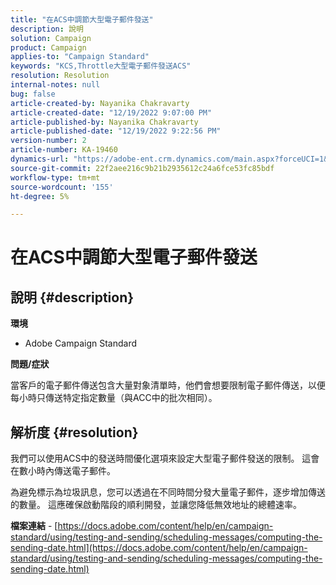 ```yaml
---
title: "在ACS中調節大型電子郵件發送"
description: 說明
solution: Campaign
product: Campaign
applies-to: "Campaign Standard"
keywords: "KCS,Throttle大型電子郵件發送ACS"
resolution: Resolution
internal-notes: null
bug: false
article-created-by: Nayanika Chakravarty
article-created-date: "12/19/2022 9:07:00 PM"
article-published-by: Nayanika Chakravarty
article-published-date: "12/19/2022 9:22:56 PM"
version-number: 2
article-number: KA-19460
dynamics-url: "https://adobe-ent.crm.dynamics.com/main.aspx?forceUCI=1&pagetype=entityrecord&etn=knowledgearticle&id=e754ef0c-e17f-ed11-81ac-6045bd006a22"
source-git-commit: 22f2aee216c9b21b2935612c24a6fce53fc85bdf
workflow-type: tm+mt
source-wordcount: '155'
ht-degree: 5%

---
```


# 在ACS中調節大型電子郵件發送

## 說明 {#description}


<b>環境</b>

- Adobe Campaign Standard

<b>問題/症狀</b>

當客戶的電子郵件傳送包含大量對象清單時，他們會想要限制電子郵件傳送，以便每小時只傳送特定指定數量（與ACC中的批次相同）。


## 解析度 {#resolution}


我們可以使用ACS中的發送時間優化選項來設定大型電子郵件發送的限制。 這會在數小時內傳送電子郵件。

為避免標示為垃圾訊息，您可以透過在不同時間分發大量電子郵件，逐步增加傳送的數量。 這應確保啟動階段的順利開發，並讓您降低無效地址的總體速率。

<b>檔案連結</b> - [https://docs.adobe.com/content/help/en/campaign-standard/using/testing-and-sending/scheduling-messages/computing-the-sending-date.html](https://docs.adobe.com/content/help/en/campaign-standard/using/testing-and-sending/scheduling-messages/computing-the-sending-date.html)
